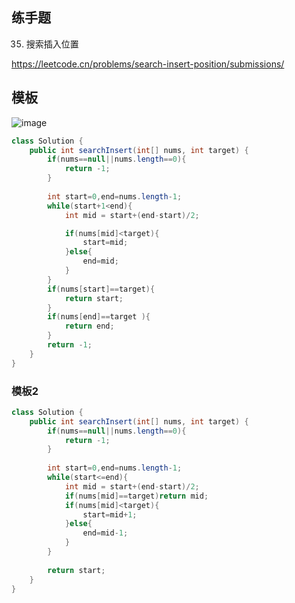 ## 练手题
35. 搜索插入位置

https://leetcode.cn/problems/search-insert-position/submissions/
## 模板
![image](https://user-images.githubusercontent.com/83968454/193105469-fb7ef390-c310-4bf7-9282-d3d0fdb9eaa7.png)

```java
class Solution {
    public int searchInsert(int[] nums, int target) {
        if(nums==null||nums.length==0){
            return -1;
        }
        
        int start=0,end=nums.length-1;
        while(start+1<end){
            int mid = start+(end-start)/2;

            if(nums[mid]<target){
                start=mid;
            }else{
                end=mid;
            }
        }
        if(nums[start]==target){
            return start;
        }
        if(nums[end]==target ){
            return end;
        }
        return -1;
    }
}
```
### 模板2
```java
class Solution {
    public int searchInsert(int[] nums, int target) {
        if(nums==null||nums.length==0){
            return -1;
        }
        
        int start=0,end=nums.length-1;
        while(start<=end){
            int mid = start+(end-start)/2;
            if(nums[mid]==target)return mid;
            if(nums[mid]<target){
                start=mid+1;
            }else{
                end=mid-1;
            }
        }
        
        return start;
    }
}
```
